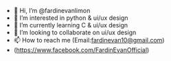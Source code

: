 - 👋 Hi, I’m @fardinevanlimon
- 👀 I’m interested in python & ui/ux design
- 🌱 I’m currently learning C & ui/ux design
- 💞️ I’m looking to collaborate on ui/ux design
- 📫 How to reach me (Email:fardinevan10@gmail.com)
- (https://www.facebook.com/FardinEvanOfficial)

<!---
fardinevanlimon/fardinevanlimon is a ✨ special ✨ repository because its `README.md` (this file) appears on your GitHub profile.
You can click the Preview link to take a look at your changes.
--->
